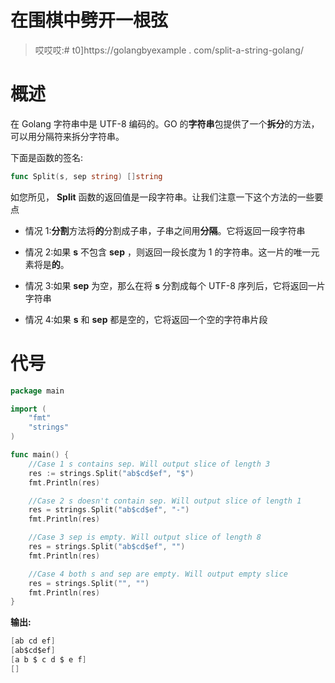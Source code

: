 # 在围棋中劈开一根弦

> 哎哎哎:# t0]https://golangbyexample . com/split-a-string-golang/

# **概述**

在 Golang 字符串中是 UTF-8 编码的。GO 的**字符串**包提供了一个**拆分**的方法，可以用分隔符来拆分字符串。

下面是函数的签名:

```go
func Split(s, sep string) []string
```

如您所见， **Split** 函数的返回值是一段字符串。让我们注意一下这个方法的一些要点

*   情况 1:**分割**方法将**的**分割成子串，子串之间用**分隔**。它将返回一段字符串

*   情况 2:如果 **s** 不包含 **sep** ，则返回一段长度为 1 的字符串。这一片的唯一元素将是**的**。

*   情况 3:如果 **sep** 为空，那么在将 **s** 分割成每个 UTF-8 序列后，它将返回一片字符串

*   情况 4:如果 **s** 和 **sep** 都是空的，它将返回一个空的字符串片段

# **代号**

```go
package main

import (
    "fmt"
    "strings"
)

func main() {
    //Case 1 s contains sep. Will output slice of length 3
    res := strings.Split("ab$cd$ef", "$")
    fmt.Println(res)

    //Case 2 s doesn't contain sep. Will output slice of length 1
    res = strings.Split("ab$cd$ef", "-")
    fmt.Println(res)

    //Case 3 sep is empty. Will output slice of length 8
    res = strings.Split("ab$cd$ef", "")
    fmt.Println(res)

    //Case 4 both s and sep are empty. Will output empty slice
    res = strings.Split("", "")
    fmt.Println(res)
}
```

**输出:**

```go
[ab cd ef]
[ab$cd$ef]
[a b $ c d $ e f]
[]
```